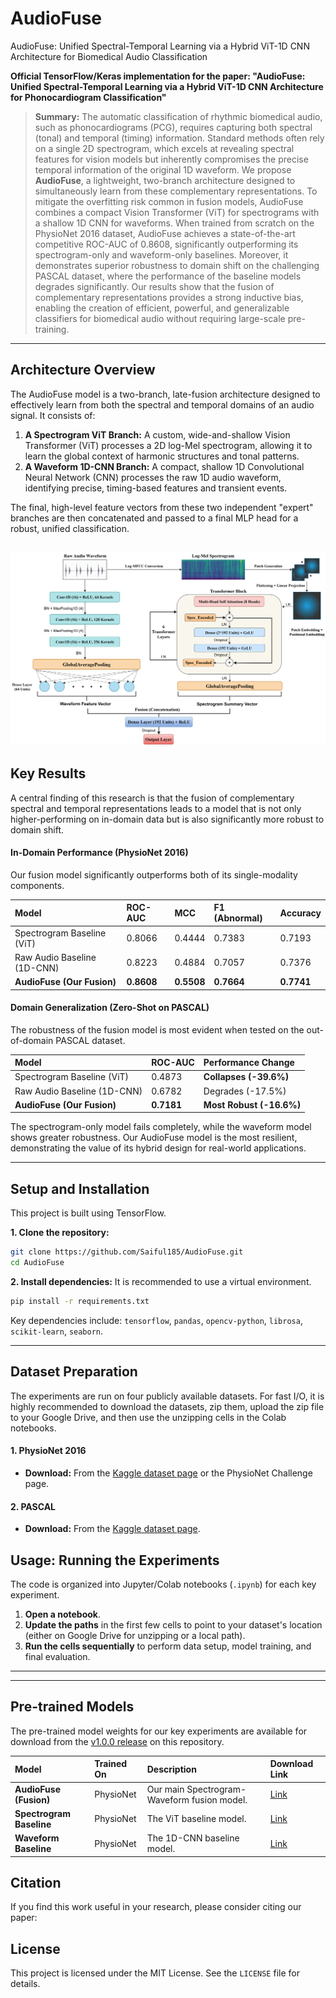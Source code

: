 # AudioFuse
AudioFuse: Unified Spectral-Temporal Learning via a Hybrid ViT-1D CNN Architecture for Biomedical Audio Classification

**Official TensorFlow/Keras implementation for the paper: "AudioFuse: Unified Spectral-Temporal Learning via a Hybrid ViT-1D CNN Architecture for Phonocardiogram Classification"**

> **Summary:** The automatic classification of rhythmic biomedical audio, such as phonocardiograms (PCG), requires capturing both spectral (tonal) and temporal (timing) information. Standard methods often rely on a single 2D spectrogram, which excels at revealing spectral features for vision models but inherently compromises the precise temporal information of the original 1D waveform. We propose **AudioFuse**, a lightweight, two-branch architecture designed to simultaneously learn from these complementary representations. To mitigate the overfitting risk common in fusion models, AudioFuse combines a compact Vision Transformer (ViT) for spectrograms with a shallow 1D CNN for waveforms. When trained from scratch on the PhysioNet 2016 dataset, AudioFuse achieves a state-of-the-art competitive ROC-AUC of 0.8608, significantly outperforming its spectrogram-only and waveform-only baselines. Moreover, it demonstrates superior robustness to domain shift on the challenging PASCAL dataset, where the performance of the baseline models degrades significantly. Our results show that the fusion of complementary representations provides a strong inductive bias, enabling the creation of efficient, powerful, and generalizable classifiers for biomedical audio without requiring large-scale pre-training.

---

## Architecture Overview

The AudioFuse model is a two-branch, late-fusion architecture designed to effectively learn from both the spectral and temporal domains of an audio signal. It consists of:

1.  **A Spectrogram ViT Branch:** A custom, wide-and-shallow Vision Transformer (ViT) processes a 2D log-Mel spectrogram, allowing it to learn the global context of harmonic structures and tonal patterns.
2.  **A Waveform 1D-CNN Branch:** A compact, shallow 1D Convolutional Neural Network (CNN) processes the raw 1D audio waveform, identifying precise, timing-based features and transient events.

The final, high-level feature vectors from these two independent "expert" branches are then concatenated and passed to a final MLP head for a robust, unified classification.

![AudioFuse Architecture Diagram](figures/AudioFuse_Diagram.png) 
---

## Key Results

A central finding of this research is that the fusion of complementary spectral and temporal representations leads to a model that is not only higher-performing on in-domain data but is also significantly more robust to domain shift.

#### In-Domain Performance (PhysioNet 2016)
Our fusion model significantly outperforms both of its single-modality components.

| Model | ROC-AUC | MCC | F1 (Abnormal) | Accuracy |
| :--- | :--- | :--- | :--- | :--- |
| Spectrogram Baseline (ViT) | 0.8066 | 0.4444 | 0.7383 | 0.7193 |
| Raw Audio Baseline (1D-CNN) | 0.8223 | 0.4884 | 0.7057 | 0.7376 |
| **AudioFuse (Our Fusion)** | **0.8608** | **0.5508** | **0.7664** | **0.7741** |

#### Domain Generalization (Zero-Shot on PASCAL)
The robustness of the fusion model is most evident when tested on the out-of-domain PASCAL dataset.

| Model | ROC-AUC | Performance Change |
| :--- | :--- | :--- |
| Spectrogram Baseline (ViT) | 0.4873 | **Collapses (-39.6%)** |
| Raw Audio Baseline (1D-CNN) | 0.6782 | Degrades (-17.5%) |
| **AudioFuse (Our Fusion)** | **0.7181** | **Most Robust (-16.6%)** |

The spectrogram-only model fails completely, while the waveform model shows greater robustness. Our AudioFuse model is the most resilient, demonstrating the value of its hybrid design for real-world applications.

---

## Setup and Installation

This project is built using TensorFlow.

**1. Clone the repository:**
```bash
git clone https://github.com/Saiful185/AudioFuse.git
cd AudioFuse
```

**2. Install dependencies:**
It is recommended to use a virtual environment.
```bash
pip install -r requirements.txt
```
Key dependencies include: `tensorflow`, `pandas`, `opencv-python`, `librosa`, `scikit-learn`, `seaborn`.

---

## Dataset Preparation

The experiments are run on four publicly available datasets. For fast I/O, it is highly recommended to download the datasets, zip them, upload the zip file to your Google Drive, and then use the unzipping cells in the Colab notebooks.

#### 1. PhysioNet 2016
- **Download:** From the [Kaggle dataset page](https://www.kaggle.com/datasets/bjoernjostein/physionet-challenge-2016) or the PhysioNet Challenge page.
  
#### 2. PASCAL
- **Download:** From the [Kaggle dataset page](https://www.kaggle.com/datasets/kinguistics/heartbeat-sounds).

## Usage: Running the Experiments

The code is organized into Jupyter/Colab notebooks (`.ipynb`) for each key experiment.

1.  **Open a notebook**.
2.  **Update the paths** in the first few cells to point to your dataset's location (either on Google Drive for unzipping or a local path).
3.  **Run the cells sequentially** to perform data setup, model training, and final evaluation.

---

---

## Pre-trained Models

The pre-trained model weights for our key experiments are available for download from the [v1.0.0 release](https://github.com/Saiful185/AudioFuse/releases/v1.0.0) on this repository.

| Model | Trained On | Description | Download Link |
| :--- | :--- | :--- | :--- |
| **AudioFuse (Fusion)** | PhysioNet | Our main Spectrogram-Waveform fusion model. | [Link](https://github.com/Saiful185/AudioFuse/releases/download/v1.0.0/best_model_AudioFuse_v1.0.0.keras) |
| **Spectrogram Baseline** | PhysioNet | The ViT baseline model. | [Link](https://github.com/Saiful185/AudioFuse/releases/tag/v1.0.0/best_model_spectrogram_physionet.keras) |
| **Waveform Baseline** | PhysioNet | The 1D-CNN baseline model. | [Link](https://github.com/Saiful185/AudioFuse/releases/tag/v1.0.0/best_model_waveform_baseline.keras) |

## Citation

If you find this work useful in your research, please consider citing our paper:

## License
This project is licensed under the MIT License. See the `LICENSE` file for details.
